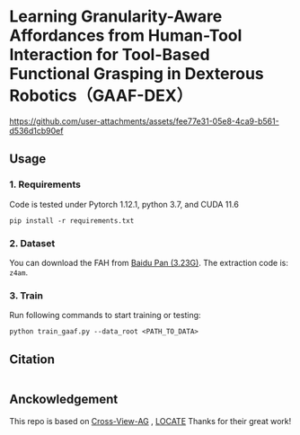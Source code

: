 # Learning Granularity-Aware Affordances from Human-Tool Interaction for Tool-Based Functional Grasping in Dexterous Robotics（GAAF-DEX）

<!-- [![arXiv](https://img.shields.io/badge/arXiv-2303.09665-b31b1b.svg)](https://arxiv.org/abs/2303.09665)
[![GitHub](https://img.shields.io/website?label=Project%20Page&up_message=page&url=https://reagan1311.github.io/locate/)](https://reagan1311.github.io/locate/)
[![ ](https://img.shields.io/youtube/views/RLHansdFxII?label=Video&style=flat)](https://www.youtube.com/watch?v=RLHansdFxII)  -->
https://github.com/user-attachments/assets/fee77e31-05e8-4ca9-b561-d536d1cb90ef
## Usage

### 1. Requirements

Code is tested under Pytorch 1.12.1, python 3.7, and CUDA 11.6

```
pip install -r requirements.txt
```

### 2. Dataset

You can download the FAH from [Baidu Pan (3.23G)](https://pan.baidu.com/s/1zUNe_SFPG5Ggp0ejQPXi0Q?pwd=z4am). The extraction code is: `z4am`.

### 3. Train

Run following commands to start training or testing:

```
python train_gaaf.py --data_root <PATH_TO_DATA>
```

## Citation

```

```

## Anckowledgement

This repo is based on [Cross-View-AG](https://github.com/lhc1224/Cross-View-AG)
, [LOCATE](https://github.com/Reagan1311/LOCATE) Thanks for their great work!
